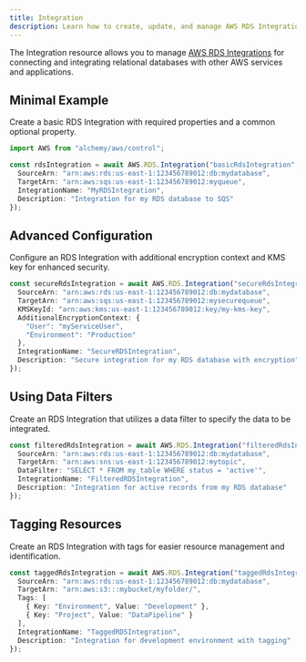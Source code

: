 ```yaml
---
title: Integration
description: Learn how to create, update, and manage AWS RDS Integrations using Alchemy Cloud Control.
---
```


The Integration resource allows you to manage [AWS RDS Integrations](https://docs.aws.amazon.com/rds/latest/userguide/) for connecting and integrating relational databases with other AWS services and applications.

## Minimal Example

Create a basic RDS Integration with required properties and a common optional property.

```ts
import AWS from "alchemy/aws/control";

const rdsIntegration = await AWS.RDS.Integration("basicRdsIntegration", {
  SourceArn: "arn:aws:rds:us-east-1:123456789012:db:mydatabase",
  TargetArn: "arn:aws:sqs:us-east-1:123456789012:myqueue",
  IntegrationName: "MyRDSIntegration",
  Description: "Integration for my RDS database to SQS"
});
```

## Advanced Configuration

Configure an RDS Integration with additional encryption context and KMS key for enhanced security.

```ts
const secureRdsIntegration = await AWS.RDS.Integration("secureRdsIntegration", {
  SourceArn: "arn:aws:rds:us-east-1:123456789012:db:mydatabase",
  TargetArn: "arn:aws:sqs:us-east-1:123456789012:mysecurequeue",
  KMSKeyId: "arn:aws:kms:us-east-1:123456789012:key/my-kms-key",
  AdditionalEncryptionContext: {
    "User": "myServiceUser",
    "Environment": "Production"
  },
  IntegrationName: "SecureRDSIntegration",
  Description: "Secure integration for my RDS database with encryption"
});
```

## Using Data Filters

Create an RDS Integration that utilizes a data filter to specify the data to be integrated.

```ts
const filteredRdsIntegration = await AWS.RDS.Integration("filteredRdsIntegration", {
  SourceArn: "arn:aws:rds:us-east-1:123456789012:db:mydatabase",
  TargetArn: "arn:aws:sns:us-east-1:123456789012:mytopic",
  DataFilter: "SELECT * FROM my_table WHERE status = 'active'",
  IntegrationName: "FilteredRDSIntegration",
  Description: "Integration for active records from my RDS database"
});
```

## Tagging Resources

Create an RDS Integration with tags for easier resource management and identification.

```ts
const taggedRdsIntegration = await AWS.RDS.Integration("taggedRdsIntegration", {
  SourceArn: "arn:aws:rds:us-east-1:123456789012:db:mydatabase",
  TargetArn: "arn:aws:s3:::mybucket/myfolder/",
  Tags: [
    { Key: "Environment", Value: "Development" },
    { Key: "Project", Value: "DataPipeline" }
  ],
  IntegrationName: "TaggedRDSIntegration",
  Description: "Integration for development environment with tagging"
});
```
